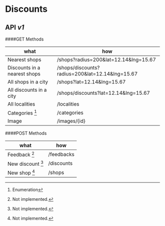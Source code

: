 # Discounts

API *v1*
-------------

####GET Methods               

|what                         | how                                             |
|-----------------------------|-------------------------------------------------|
|Nearest shops                | /shops?radius=200&lat=12.14&lng=15.67           |
|Discounts in a nearest shops | /shops/discounts?radius=200&lat=12.14&lng=15.67 | 
|All shops in a city          | /shops?lat=12.14&lng=15.67                      | 
|All discounts in a city      | /shops/discounts?lat=12.14&lng=15.67            | 
|All localities               | /localities                                     |  
|Categories [^enum]            | /categories                                     | 
|Image                        | /images/{id}                                        |

####POST Methods     

|what                         | how                                             | 
|-----------------------------|-------------------------------------------------|
|Feedback [^notimpl]           | /feedbacks                                      |
|New discount [^notimpl]       | /discounts                                      |    
|New shop [^notimpl]           | /shops                                          | 


[^enum]: Enumeration

[^notimpl]:Not implemented.




